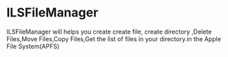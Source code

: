 # ILSFileManager
ILSFileManager will helps you create create file, create directory ,Delete Files,Move Files,Copy Files,Get the list of files in your directory.in the Apple File System(APFS)
